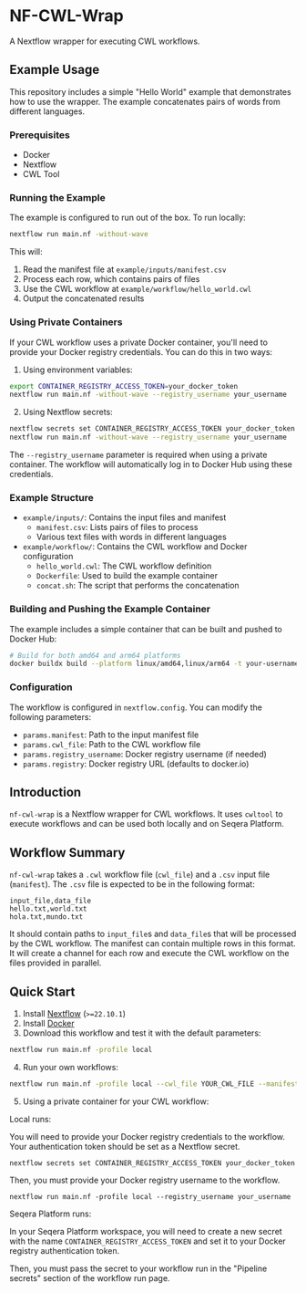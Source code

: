 # NF-CWL-Wrap

A Nextflow wrapper for executing CWL workflows.

## Example Usage

This repository includes a simple "Hello World" example that demonstrates how to use the wrapper. The example concatenates pairs of words from different languages.

### Prerequisites

- Docker
- Nextflow
- CWL Tool

### Running the Example

The example is configured to run out of the box. To run locally:

```bash
nextflow run main.nf -without-wave
```

This will:
1. Read the manifest file at `example/inputs/manifest.csv`
2. Process each row, which contains pairs of files
3. Use the CWL workflow at `example/workflow/hello_world.cwl`
4. Output the concatenated results

### Using Private Containers

If your CWL workflow uses a private Docker container, you'll need to provide your Docker registry credentials. You can do this in two ways:

1. Using environment variables:
```bash
export CONTAINER_REGISTRY_ACCESS_TOKEN=your_docker_token
nextflow run main.nf -without-wave --registry_username your_username
```

2. Using Nextflow secrets:
```bash
nextflow secrets set CONTAINER_REGISTRY_ACCESS_TOKEN your_docker_token
nextflow run main.nf -without-wave --registry_username your_username
```

The `--registry_username` parameter is required when using a private container. The workflow will automatically log in to Docker Hub using these credentials.

### Example Structure

- `example/inputs/`: Contains the input files and manifest
  - `manifest.csv`: Lists pairs of files to process
  - Various text files with words in different languages
- `example/workflow/`: Contains the CWL workflow and Docker configuration
  - `hello_world.cwl`: The CWL workflow definition
  - `Dockerfile`: Used to build the example container
  - `concat.sh`: The script that performs the concatenation

### Building and Pushing the Example Container

The example includes a simple container that can be built and pushed to Docker Hub:

```bash
# Build for both amd64 and arm64 platforms
docker buildx build --platform linux/amd64,linux/arm64 -t your-username/hello-world-cwl:latest --push .
```

### Configuration

The workflow is configured in `nextflow.config`. You can modify the following parameters:

- `params.manifest`: Path to the input manifest file
- `params.cwl_file`: Path to the CWL workflow file
- `params.registry_username`: Docker registry username (if needed)
- `params.registry`: Docker registry URL (defaults to docker.io)

## Introduction

`nf-cwl-wrap` is a Nextflow wrapper for CWL workflows. It uses `cwltool` to execute workflows and can be used both locally and on Seqera Platform.

## Workflow Summary

`nf-cwl-wrap` takes a `.cwl` workflow file (`cwl_file`) and a `.csv` input file (`manifest`). The `.csv` file is expected to be in the following format:

```
input_file,data_file
hello.txt,world.txt
hola.txt,mundo.txt
```

It should contain paths to `input_file`s and `data_file`s that will be processed by the CWL workflow. The manifest can contain multiple rows in this format. It will create a channel for each row and execute the CWL workflow on the files provided in parallel.

## Quick Start

1. Install [Nextflow](https://www.nextflow.io/docs/latest/getstarted.html#installation) (`>=22.10.1`)
2. Install [Docker](https://docs.docker.com/engine/install/)
3. Download this workflow and test it with the default parameters:
```bash
nextflow run main.nf -profile local
```
4. Run your own workflows:
```bash
nextflow run main.nf -profile local --cwl_file YOUR_CWL_FILE --manifest YOUR_MANIFEST_FILE
```

5. Using a private container for your CWL workflow:

Local runs:

You will need to provide your Docker registry credentials to the workflow. Your authentication token should be set as a Nextflow secret.

```
nextflow secrets set CONTAINER_REGISTRY_ACCESS_TOKEN your_docker_token
```

Then, you must provide your Docker registry username to the workflow.

```
nextflow run main.nf -profile local --registry_username your_username
```

Seqera Platform runs:

In your Seqera Platform workspace, you will need to create a new secret with the name `CONTAINER_REGISTRY_ACCESS_TOKEN` and set it to your Docker registry authentication token.

Then, you must pass the secret to your workflow run in the "Pipeline secrets" section of the workflow run page.
